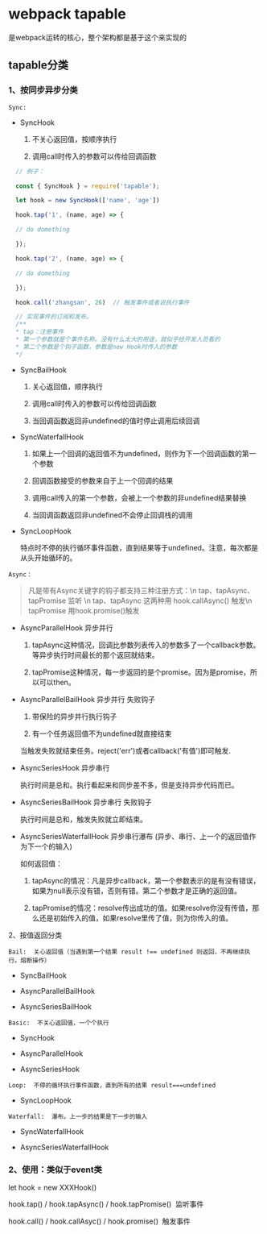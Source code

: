 # webpack tapable
是webpack运转的核心，整个架构都是基于这个来实现的

## tapable分类

### 1、按同步异步分类

`Sync: `

- SyncHook

  1. 不关心返回值，按顺序执行
  
  2. 调用call时传入的参数可以传给回调函数
```javascript
  // 例子：

  const { SyncHook } = require('tapable');

  let hook = new SyncHook(['name', 'age'])

  hook.tap('1', (name, age) => {

  // do domething

  });

  hook.tap('2', (name, age) => {

  // do domething

  });

  hook.call('zhangsan', 26)  // 触发事件或者说执行事件

  // 实现事件的订阅和发布。
  /**
  * tap：注册事件
  * 第一个参数就是个事件名称。没有什么太大的用途，就似乎给开发人员看的
  * 第二个参数是个钩子函数，参数是new Hook时传入的参数
  */
```
- SyncBailHook

  1. 关心返回值，顺序执行
  
  2. 调用call时传入的参数可以传给回调函数
  
  3. 当回调函数返回非undefined的值时停止调用后续回调

- SyncWaterfallHook

  1. 如果上一个回调的返回值不为undefined，则作为下一个回调函数的第一个参数
  
  2. 回调函数接受的参数来自于上一个回调的结果
  
  3. 调用call传入的第一个参数，会被上一个参数的非undefined结果替换
  
  4. 当回调函数返回非undefined不会停止回调栈的调用

- SyncLoopHook

  特点时不停的执行循环事件函数，直到结果等于undefined。注意，每次都是从头开始循环的。

`Async：`

> 凡是带有Async关键字的钩子都支持三种注册方式：\n
> tap、tapAsync、tapPromise 监听 \n
> tap、tapAsync 这两种用 hook.callAsync() 触发\n
> tapPromise 用hook.promise()触发

- AsyncParallelHook
  异步并行

  1. tapAsync这种情况，回调比参数列表传入的参数多了一个callback参数。等异步执行时间最长的那个返回就结束。

  2. tapPromise这种情况，每一步返回的是个promise。因为是promise，所以可以then。

- AsyncParallelBailHook
  异步并行 失败钩子
  
  1. 带保险的异步并行执行钩子
  
  2. 有一个任务返回值不为undefined就直接结束
  
  当触发失败就结束任务。reject('err')或者callback('有值')即可触发.

- AsyncSeriesHook
  异步串行
  
  执行时间是总和。执行看起来和同步差不多，但是支持异步代码而已。

- AsyncSeriesBailHook
  异步串行 失败钩子
  
  执行时间是总和，触发失败就立即结束。

- AsyncSeriesWaterfallHook
  异步串行瀑布 (异步、串行、上一个的返回值作为下一个的输入)
  
  如何返回值：

  1. tapAsync的情况：凡是异步callback，第一个参数表示的是有没有错误，如果为null表示没有错，否则有错。第二个参数才是正确的返回值。
  
  2. tapPromise的情况：resolve传出成功的值。如果resolve你没有传值，那么还是初始传入的值，如果resolve里传了值，则为你传入的值。

2、按值返回分类

`Bail:  关心返回值（当遇到第一个结果 result !== undefined 则返回，不再继续执行。熔断操作）`

- SyncBailHook

- AsyncParallelBailHook

- AsyncSeriesBailHook

`Basic:  不关心返回值，一个个执行`

- SyncHook

- AsyncParallelHook

- AsyncSeriesHook

`Loop:  不停的循环执行事件函数，直到所有的结果 result===undefined`

- SyncLoopHook

`Waterfall:  瀑布。上一步的结果是下一步的输入`

- SyncWaterfallHook

- AsyncSeriesWaterfallHook


### 2、使用：类似于event类

let hook = new XXXHook()

hook.tap() / hook.tapAsync() / hook.tapPromise()  监听事件

hook.call() / hook.callAsyc() / hook.promise()  触发事件
